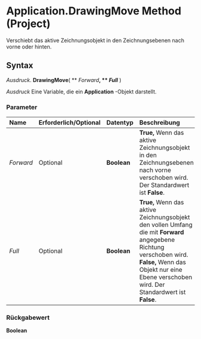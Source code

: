
# Application.DrawingMove Method (Project)

Verschiebt das aktive Zeichnungsobjekt in den Zeichnungsebenen nach vorne oder hinten.


## Syntax

 _Ausdruck_. **DrawingMove**( ** _Forward_**, ** _Full_** )

 _Ausdruck_ Eine Variable, die ein **Application** -Objekt darstellt.


### Parameter



|**Name**|**Erforderlich/Optional**|**Datentyp**|**Beschreibung**|
|:-----|:-----|:-----|:-----|
| _Forward_|Optional|**Boolean**|**True,** Wenn das aktive Zeichnungsobjekt in den Zeichnungsebenen nach vorne verschoben wird. Der Standardwert ist **False**.|
| _Full_|Optional|**Boolean**|**True,** Wenn das aktive Zeichnungsobjekt den vollen Umfang die mit **Forward** angegebene Richtung verschoben wird. **False,** Wenn das Objekt nur eine Ebene verschoben wird. Der Standardwert ist **False**.|

### Rückgabewert

 **Boolean**

